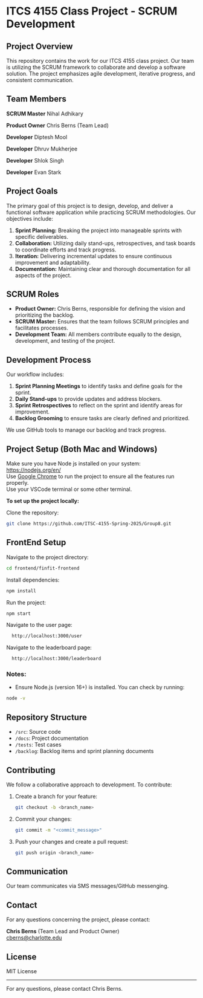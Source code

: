 # ITCS 4155 Class Project - SCRUM Development

## Project Overview
This repository contains the work for our ITCS 4155 class project. Our team is utilizing the SCRUM framework to collaborate and develop a software solution. The project emphasizes agile development, iterative progress, and consistent communication.

## Team Members
**SCRUM Master** Nihal Adhikary

**Product Owner** Chris Berns (Team Lead)

**Developer** Diptesh Mool

**Developer** Dhruv Mukherjee

**Developer** Shlok Singh

**Developer** Evan Stark

## Project Goals
The primary goal of this project is to design, develop, and deliver a functional software application while practicing SCRUM methodologies. Our objectives include:

1. **Sprint Planning:** Breaking the project into manageable sprints with specific deliverables.
2. **Collaboration:** Utilizing daily stand-ups, retrospectives, and task boards to coordinate efforts and track progress.
3. **Iteration:** Delivering incremental updates to ensure continuous improvement and adaptability.
4. **Documentation:** Maintaining clear and thorough documentation for all aspects of the project.

## SCRUM Roles
- **Product Owner:** Chris Berns, responsible for defining the vision and prioritizing the backlog.
- **SCRUM Master:** Ensures that the team follows SCRUM principles and facilitates processes.
- **Development Team:** All members contribute equally to the design, development, and testing of the project.

## Development Process
Our workflow includes:

1. **Sprint Planning Meetings** to identify tasks and define goals for the sprint.
2. **Daily Stand-ups** to provide updates and address blockers.
3. **Sprint Retrospectives** to reflect on the sprint and identify areas for improvement.
4. **Backlog Grooming** to ensure tasks are clearly defined and prioritized.

We use GitHub tools to manage our backlog and track progress.

## Project Setup (Both Mac and Windows)

Make sure you have Node js installed on your system:\
https://nodejs.org/en/ \
Use <u>Google Chrome</u> to run the project to ensure all the features run properly.\
Use your VSCode terminal or some other terminal.

**To set up the project locally:**

Clone the repository:
   ```bash
   git clone https://github.com/ITSC-4155-Spring-2025/Group8.git
   ```
   
## FrontEnd Setup
Navigate to the project directory:
   ```bash
   cd frontend/finfit-frontend
   ```

Install dependencies:
   ```bash
   npm install
   ```

Run the project:
   ```bash
   npm start
   ```
Navigate to the user page:
 ```bash
   http://localhost:3000/user
   ```
Navigate to the leaderboard page:
 ```bash
   http://localhost:3000/leaderboard
   ```
### Notes:

- Ensure Node.js (version 16+) is installed. You can check by running:
```bash
node -v
```




## Repository Structure
- `/src`: Source code
- `/docs`: Project documentation
- `/tests`: Test cases
- `/backlog`: Backlog items and sprint planning documents

## Contributing
We follow a collaborative approach to development. To contribute:

1. Create a branch for your feature:
   ```bash
   git checkout -b <branch_name>
   ```

2. Commit your changes:
   ```bash
   git commit -m "<commit_message>"
   ```

3. Push your changes and create a pull request:
   ```bash
   git push origin <branch_name>
   ```

## Communication
Our team communicates via SMS messages/GitHub messenging.

## Contact
For any questions concerning the project, please contact:

**Chris Berns** (Team Lead and Product Owner)  
cberns@charlotte.edu

## License
MIT License

---

For any questions, please contact Chris Berns.
